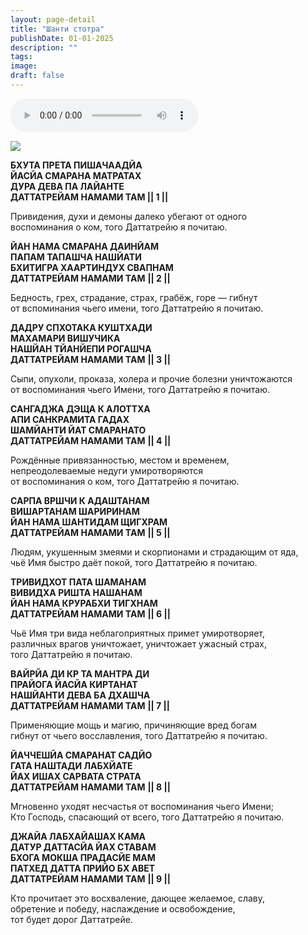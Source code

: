 ```yaml
---
layout: page-detail
title: "Шанти стотра"
publishDate: 01-01-2025
description: ""
tags:
image:
draft: false
---
```


<audio title=" - Шанти стотра.mp3" src="/upload/iblock/8ee/8eec967a459a425a9575602f421ed6e3.mp3" controls=""></audio>

![](/upload/iblock/dd8/dd813e059357088758efd597c889bac2.jpg) 

**БХУТА ПРЕТА ПИШАЧААДЙА**  
 **ЙАСЙА СМАРАНА МАТРАТАХ**  
 **ДУРА ДЕВА ПА ЛАЙАНТЕ**  
 **ДАТТАТРЕЙАМ НАМАМИ ТАМ || 1 ||**  
  
 Привидения, духи и демоны далеко убегают от одного  
 воспоминания о ком, того Даттатрейю я почитаю.  
  
**ЙАН НАМА СМАРАНА ДАИНЙАМ**  
 **ПАПАМ ТАПАШЧА НАШЙАТИ**  
 **БХИТИГРА ХААРТИНДУХ СВАПНАМ**  
 **ДАТТАТРЕЙАМ НАМАМИ ТАМ** **|| 2 ||**  
  
 Бедность, грех, страдание, страх, грабёж, горе — гибнут  
 от вспоминания чьего имени, того Даттатрейю я почитаю.  
  
**ДАДРУ СПХОТАКА КУШТХАДИ**  
 **МАХАМАРИ ВИШУЧИКА**  
 **НАШЙАН ТЙАНЙЕПИ РОГАШЧА**  
 **ДАТТАТРЕЙАМ НАМАМИ ТАМ** **|| 3 ||**  
  
 Сыпи, опухоли, проказа, холера и прочие болезни уничтожаются  
 от воспоминания чьего Имени, того Даттатрейю я почитаю.  
  
**САНГАДЖА ДЭЩА К АЛОТТХА**  
 **АПИ САНКРАМИТА ГАДАХ**  
 **ШАМЙАНТИ ЙАТ СМАРАНАТО**  
 **ДАТТАТРЕЙАМ НАМАМИ ТАМ** **|| 4 ||**  
  
 Рождённые привязанностью, местом и временем,  
 непреодолеваемые недуги умиротворяются  
 от воспоминания о ком, того Даттатрейю я почитаю.  
  
**САРПА ВРШЧИ К АДАШТАНАМ**  
 **ВИШАРТАНАМ ШАРИРИНАМ**  
 **ЙАН НАМА ШАНТИДАМ ЩИГХРАМ**  
 **ДАТТАТРЕЙАМ НАМАМИ ТАМ** **|| 5 ||**  
  
 Людям, укушенным змеями и скорпионами и страдающим от яда,  
 чьё Имя быстро даёт покой, того Даттатрейю я почитаю.  
  
**ТРИВИДХОТ ПАТА ШАМАНАМ**  
 **ВИВИДХА РИШТА НАШАНАМ**  
 **ЙАН НАМА КРУРАБХИ ТИГХНАМ**  
 **ДАТТАТРЕЙАМ НАМАМИ ТАМ** **|| 6 ||**  
  
 Чьё Имя три вида неблагоприятных примет умиротворяет,  
 различных врагов уничтожает, уничтожает ужасный страх,  
 того Даттатрейю я почитаю.  
  
**ВАЙРЙА ДИ КР ТА МАНТРА ДИ**  
 **ПРАЙОГА ЙАСЙА КИРТАНАТ**  
 **НАШЙАНТИ ДЕВА БА ДХАШЧА**  
 **ДАТТАТРЕЙАМ НАМАМИ ТАМ** **|| 7 ||**  
  
 Применяющие мощь и магию, причиняющие вред богам  
 гибнут от чьего восславления, того Даттатрейю я почитаю.  
  
**ЙАЧЧЕШЙА СМАРАНАТ САДЙО**  
 **ГАТА НАШТАДИ ЛАБХЙАТЕ**  
 **ЙАХ ИШАХ САРВАТА СТРАТА**  
 **ДАТТАТРЕЙАМ НАМАМИ ТАМ** **|| 8 ||**  
  
 Мгновенно уходят несчастья от воспоминания чьего Имени;  
 Кто Господь, спасающий от всего, того Даттатрейю я почитаю.  
  
**ДЖАЙА ЛАБХАЙАШАХ КАМА**  
 **ДАТУР ДАТТАСЙА ЙАХ СТАВАМ**  
 **БХОГА МОКША ПРАДАСЙЕ МАМ**  
 **ПАТХЕД ДАТТА ПРИЙО БХ АВЕТ**  
 **ДАТТАТРЕЙАМ НАМАМИ ТАМ** **|| 9 ||**  
  
 Кто прочитает это восхваление, дающее желаемое, славу,  
 обретение и победу, наслаждение и освобождение,  
 тот будет дорог Даттатрейе.  
  
  
